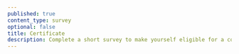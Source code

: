 ```yaml
---
published: true
content_type: survey
optional: false
title: Certificate
description: Complete a short survey to make yourself eligible for a course certificate.
---
```

